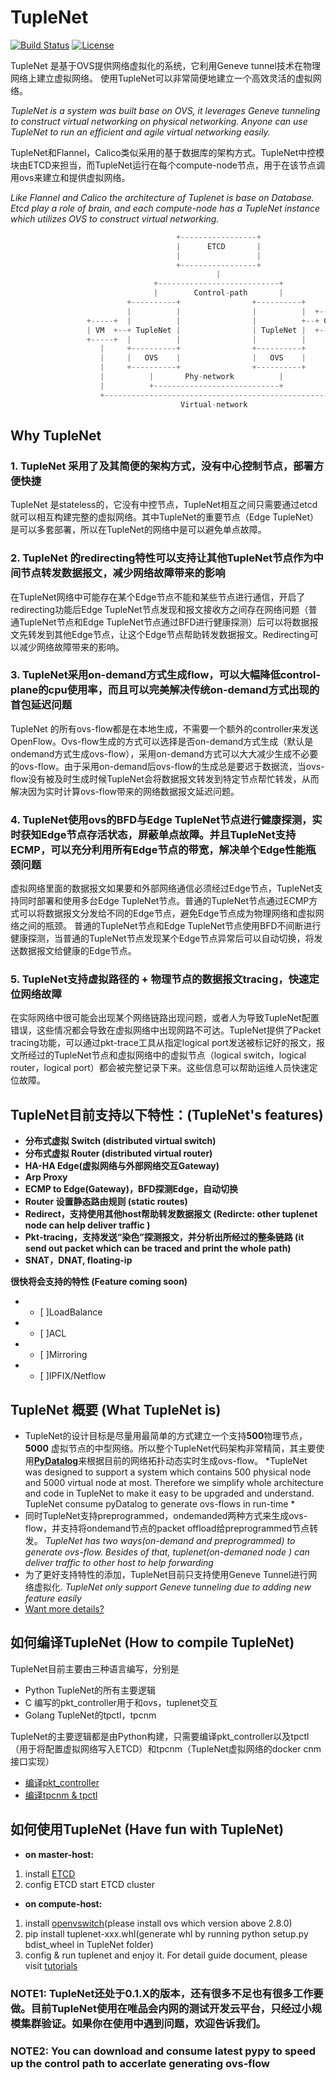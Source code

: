 # TupleNet

[![Build Status](https://www.travis-ci.org/vipshop/TupleNet.svg?branch=master)](https://www.travis-ci.org/vipshop/TupleNet)
[![License](https://img.shields.io/badge/license-Apache--2.0-blue.svg)](http://www.apache.org/licenses/LICENSE-2.0)

TupleNet 是基于OVS提供网络虚拟化的系统，它利用Geneve tunnel技术在物理网络上建立虚拟网络。 使用TupleNet可以非常简便地建立一个高效灵活的虚拟网络。

*TupleNet is a system was built base on OVS, it leverages Geneve tunneling to construct virtual networking on physical networking.  Anyone can use TupleNet to run an efficient and agile virtual networking easily.*

TupleNet和Flannel，Calico类似采用的基于数据库的架构方式。TupleNet中控模块由ETCD来担当，而TupleNet运行在每个compute-node节点，用于在该节点调用ovs来建立和提供虚拟网络。

*Like Flannel and Calico the architecture of Tuplenet is base on Database. Etcd play a role of brain, and each compute-node has a TupleNet instance which utilizes OVS to construct virtual networking.*

``` python
                                     +-----------------+
                                     |      ETCD       |
                                     |                 |
                                     +-----------------+
                                              |
                                +---------------------------+
                                |        Control-path       |
                          +----------+                +----------+
                          |          |                |          |  +-------------+
                 +-----+  |          |                |          +--+ Container   |
                 | VM  +--+ TupleNet |                | TupleNet |  +-------------+
                 +-----+  |          |                |          |         |
                    |     +----------+                +----------+         |
                    |     |   OVS    |                |   OVS    |         |
                    |     +----------+                +----------+         |
                    |          |       Phy-network          |              |
                    |          +----------------------------+              |
                    +------------------------------------------------------+
                                      Virtual-network


```

## Why TupleNet
### 1. TupleNet 采用了及其简便的架构方式，没有中心控制节点，部署方便快捷
TupleNet 是stateless的，它没有中控节点，TupleNet相互之间只需要通过etcd就可以相互构建完整的虚拟网络。其中TupleNet的重要节点（Edge TupleNet）是可以多套部署，所以在TupleNet的网络中是可以避免单点故障。

### 2. TupleNet 的redirecting特性可以支持让其他TupleNet节点作为中间节点转发数据报文，减少网络故障带来的影响
在TupleNet网络中可能存在某个Edge节点不能和某些节点进行通信，开启了redirecting功能后Edge TupleNet节点发现和报文接收方之间存在网络问题（普通TupleNet节点和Edge TupleNet节点通过BFD进行健康探测）后可以将数据报文先转发到其他Edge节点，让这个Edge节点帮助转发数据报文。Redirecting可以减少网络故障带来的影响。

### 3. TupleNet采用on-demand方式生成flow，可以大幅降低control-plane的cpu使用率，而且可以完美解决传统on-demand方式出现的首包延迟问题
TupleNet 的所有ovs-flow都是在本地生成，不需要一个额外的controller来发送OpenFlow。Ovs-flow生成的方式可以选择是否on-demand方式生成（默认是ondemand方式生成ovs-flow），采用on-demand方式可以大大减少生成不必要的ovs-flow。由于采用on-demand后ovs-flow的生成总是要迟于数据流，当ovs-flow没有被及时生成时候TupleNet会将数据报文转发到特定节点帮忙转发，从而解决因为实时计算ovs-flow带来的网络数据报文延迟问题。

### 4. TupleNet使用ovs的BFD与Edge TupleNet节点进行健康探测，实时获知Edge节点存活状态，屏蔽单点故障。并且TupleNet支持ECMP，可以充分利用所有Edge节点的带宽，解决单个Edge性能瓶颈问题
 虚拟网络里面的数据报文如果要和外部网络通信必须经过Edge节点，TupleNet支持同时部署和使用多台Edge TupleNet节点。普通的TupleNet节点通过ECMP方式可以将数据报文分发给不同的Edge节点，避免Edge节点成为物理网络和虚拟网络之间的瓶颈。
普通的TupleNet节点和Edge TupleNet节点使用BFD不间断进行健康探测，当普通的TupleNet节点发现某个Edge节点异常后可以自动切换，将发送数据报文给健康的Edge节点。

### 5. TupleNet支持虚拟路径的 + 物理节点的数据报文tracing，快速定位网络故障
在实际网络中很可能会出现某个网络链路出现问题，或者人为导致TupleNet配置错误，这些情况都会导致在虚拟网络中出现网路不可达。TupleNet提供了Packet tracing功能，可以通过pkt-trace工具从指定logical port发送被标记好的报文，报文所经过的TupleNet节点和虚拟网络中的虚拟节点（logical switch，logical router，logical port）都会被完整记录下来。这些信息可以帮助运维人员快速定位故障。


## TupleNet目前支持以下特性：(TupleNet's features)
- **分布式虚拟 Switch  (distributed virtual switch)**
- **分布式虚拟 Router (distributed virtual router)**
- **HA-HA Edge(虚拟网络与外部网络交互Gateway)**
- **Arp Proxy**
- **ECMP to Edge(Gateway)，BFD探测Edge，自动切换**
- **Router 设置静态路由规则 (static routes)**
- **Redirect，支持使用其他host帮助转发数据报文 (Redircte: other tuplenet node can help deliver traffic )**
- **Pkt-tracing，支持发送“染色”探测报文，并分析出所经过的整条链路  (it send out packet which can be traced and print the whole path)**
- **SNAT，DNAT, floating-ip**

**很快将会支持的特性 (Feature coming soon)**
- - [ ]LoadBalance
- - [ ]ACL
- - [ ]Mirroring
- - [ ]IPFIX/Netflow


## TupleNet 概要 (What TupleNet is)
- TupleNet的设计目标是尽量用最简单的方式建立一个支持**500**物理节点，**5000** 虚拟节点的中型网络。所以整个TupleNet代码架构非常精简，其主要使用[**PyDatalog**](https://sites.google.com/site/pydatalog/home)来根据目前的网络拓扑动态实时生成ovs-flow。 *TupleNet was designed to support a system which contains 500 physical node and 5000 virtual node at most. Therefore we simplify whole architecture and code in TupleNet to make it easy to be upgraded and understand. TupleNet consume pyDatalog to generate ovs-flows in run-time *
- 同时TupleNet支持preprogrammed，ondemanded两种方式来生成ovs-flow，并支持将ondemand节点的packet offload给preprogrammed节点转发。 *TupleNet has two ways(on-demand and preprogrammed) to generate ovs-flow. Besides of that, tuplenet(on-demaned node ) can deliver traffic to other host to help forwarding*
- 为了更好支持特性的添加，TupleNet目前只支持使用Geneve Tunnel进行网络虚拟化.   *TupleNet only support Geneve tunneling due to adding new feature easily*
- [Want more details?](/Architecture.md)

## 如何编译TupleNet  (How to compile TupleNet)
TupleNet目前主要由三种语言编写，分别是
- Python  TupleNet的所有主要逻辑
- C  编写的pkt_controller用于和ovs，tuplenet交互
- Golang TupleNet的tpctl，tpcnm

TupleNet的主要逻辑都是由Python构建，只需要编译pkt_controller以及tpctl（用于将配置虚拟网络写入ETCD）和tpcnm（TupleNet虚拟网络的docker cnm接口实现）
- [编译pkt_controller](/src/tuplenet/pkt_controller/README.md)
- [编译tpcnm & tpctl](/src/control/README.md)


## 如何使用TupleNet  (Have fun with TupleNet)
- **on master-host:**
1. install [ETCD](https://coreos.com/etcd/)
2. config ETCD start ETCD cluster
- **on compute-host:**
1. install [openvswitch](https://www.openvswitch.org/)(please install ovs which version above 2.8.0)
2. pip install tuplenet-xxx.whl(generate whl by running python setup.py  bdist_wheel in TupleNet folder)
3. config & run tuplenet and enjoy it. For detail guide document, please visit [tutorials](/tutorials/README.md)

### NOTE1: TupleNet还处于0.1.X的版本，还有很多不足也有很多工作要做。目前TupleNet使用在唯品会内网的测试开发云平台，只经过小规模集群验证。如果你在使用中遇到问题，欢迎告诉我们。
### NOTE2: You can download and consume latest pypy to speed up the control path to accerlate generating ovs-flow
